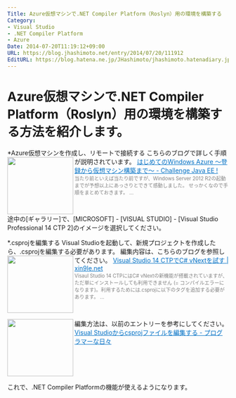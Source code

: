 ```yaml
---
Title: Azure仮想マシンで.NET Compiler Platform（Roslyn）用の環境を構築する
Category:
- Visual Studio
- .NET Compiler Platform
- Azure
Date: 2014-07-20T11:19:12+09:00
URL: https://blog.jhashimoto.net/entry/2014/07/20/111912
EditURL: https://blog.hatena.ne.jp/JHashimoto/jhashimoto.hatenadiary.jp/atom/entry/12921228815728526174
---
```


Azure仮想マシンで.NET Compiler Platform（Roslyn）用の環境を構築する方法を紹介します。
====
*Azure仮想マシンを作成し、リモートで接続する
こちらのブログで詳しく手順が説明されています。
<a href="http://kikutaro777.hatenablog.com/entry/2014/01/03/025126" target="_blank"><img class="alignleft" align="left" border="0" src="http://capture.heartrails.com/150x130/shadow?http://kikutaro777.hatenablog.com/entry/2014/01/03/025126" alt="" width="150" height="130" /></a><a style="color:#0070C5;" href="http://kikutaro777.hatenablog.com/entry/2014/01/03/025126" target="_blank">はじめてのWindows Azure ～登録から仮想マシン構築まで～ - Challenge Java EE !</a><a href="http://b.hatena.ne.jp/entry/http://kikutaro777.hatenablog.com/entry/2014/01/03/025126" target="_blank"><img border="0" src="http://b.hatena.ne.jp/entry/image/http://kikutaro777.hatenablog.com/entry/2014/01/03/025126" alt="" /></a><br><span style="color: #808080;font-size: 80%;">当たり前といえば当たり前ですが、Windows Server 2012 R2の起動までが予想以上にあっさりとできて感動しました。  せっかくなので手順をまとめておきます。 ...</span><br style="clear:both;" />
途中の[ギャラリー]で、[MICROSOFT] - [VISUAL STUDIO] - [Visual Studio Professional 14 CTP 2]のイメージを選択してください。

*.csprojを編集する
Visual Studioを起動して、新規プロジェクトを作成したら、.csprojを編集する必要があります。
編集内容は、こちらのブログを参照してください。
<a href="http://xin9le.net/articles/185" target="_blank"><img class="alignleft" align="left" border="0" src="http://capture.heartrails.com/150x130/shadow?http://xin9le.net/articles/185" alt="" width="150" height="130" /></a><a style="color:#0070C5;" href="http://xin9le.net/articles/185" target="_blank">Visual Studio 14 CTPでC# vNextを試す | xin9le.net</a><a href="http://b.hatena.ne.jp/entry/http://xin9le.net/articles/185" target="_blank"><img border="0" src="http://b.hatena.ne.jp/entry/image/http://xin9le.net/articles/185" alt="" /></a><br><span style="color: #808080;font-size: 80%;">Visaul Studio 14 CTPにはC# vNextの新機能が搭載されていますが、ただ単にインストールしても利用できません (= コンパイルエラーになります)。利用するためには.csprojに以下のタグを追加する必要があります。 ...</span><br style="clear:both;" />

編集方法は、以前のエントリーを参考にしてください。
<a href="http://jhashimoto.hatenadiary.jp/entry/20110325/1301212090" target="_blank" rel="nofollow"><img class="alignleft" align="left" border="0" src="http://capture.heartrails.com/150x130/shadow?http://jhashimoto.hatenadiary.jp/entry/20110325/1301212090" alt="" width="150" height="130" /></a><a style="color:#0070C5;" href="http://jhashimoto.hatenadiary.jp/entry/20110325/1301212090" target="_blank" rel="nofollow">Visual Studioからcsprojファイルを編集する - プログラマーな日々</a><a href="http://b.hatena.ne.jp/entry/http://jhashimoto.hatenadiary.jp/entry/20110325/1301212090" target="_blank"><img border="0" src="http://b.hatena.ne.jp/entry/image/http://jhashimoto.hatenadiary.jp/entry/20110325/1301212090" alt="" /></a><br style="clear:both;" />

これで、.NET Compiler Platformの機能が使えるようになります。
